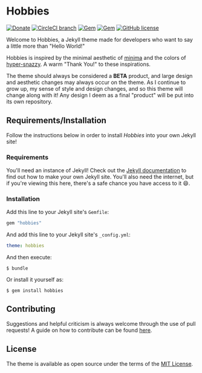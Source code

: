 # Hobbies

[![Donate](https://img.shields.io/badge/Donate-Square%20Cash-brightgreen.svg)](https://cash.me/$HobbieJ)
[![CircleCI branch](https://img.shields.io/circleci/project/github/HobbieJ/Hobbies/master.svg?longCache=true&style=for-the-badge)](https://circleci.com/gh/HobbieJ/Hobbies/tree/master)
[![Gem](https://img.shields.io/gem/v/hobbies.svg?longCache=true&style=for-the-badge&colorB=blue)](https://rubygems.org/gems/hobbies)
[![Gem](https://img.shields.io/gem/dt/hobbies.svg?longCache=true&style=for-the-badge&colorB=blue)](https://rubygems.org/gems/hobbies)
[![GitHub license](https://img.shields.io/github/license/HobbieJ/Hobbies.svg?longCache=true&style=for-the-badge)](https://github.com/HobbieJ/Hobbies/blob/master/LICENSE.txt)

Welcome to Hobbies, a Jekyll theme made for developers who want to say a little more than "Hello World!"

Hobbies is inspired by the minimal aesthetic of [minima](https://github.com/jekyll/minima) and the colors of [hyper-snazzy](https://github.com/sindresorhus/hyper-snazzy). A warm "Thank You!" to these inspirations.

The theme should always be considered a **BETA** product, and large design and aesthetic changes may always occur on the theme. As I continue to grow up, my sense of style and design changes, and so this theme will change along with it! Any design I deem as a final "product" will be put into its own repository.

## Requirements/Installation

Follow the instructions below in order to install *Hobbies* into your own Jekyll site!

### Requirements

You'll need an instance of Jekyll! Check out the [Jekyll documentation](https://jekyllrb.com/docs/home/) to find out how to make your own Jekyll site. You'll also need the internet, but if you're viewing this here, there's a safe chance you have access to it 😄.

### Installation

Add this line to your Jekyll site's `Gemfile`:

```ruby
gem "hobbies"
```

And add this line to your Jekyll site's `_config.yml`:

```yaml
theme: hobbies
```

And then execute:

    $ bundle

Or install it yourself as:

    $ gem install hobbies

## Contributing

Suggestions and helpful criticism is always welcome through the use of pull requests! A guide on how to contribute can be found [here](https://github.com/HobbieJ/Hobbies/blob/master/CONTRIBUTING.md).

## License

The theme is available as open source under the terms of the [MIT License](https://opensource.org/licenses/MIT).
